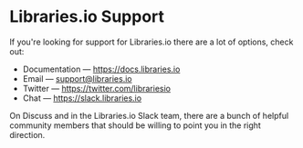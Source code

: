 # Libraries.io Support

If you're looking for support for Libraries.io there are a lot of options, check out:

* Documentation &mdash; https://docs.libraries.io
* Email &mdash; support@libraries.io
* Twitter &mdash; https://twitter.com/librariesio
* Chat &mdash; https://slack.libraries.io

On Discuss and in the Libraries.io Slack team, there are a bunch of helpful community members that should be willing to point you in the right direction.
